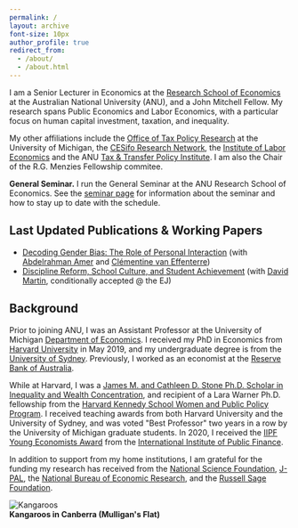 ```yaml
---
permalink: /
layout: archive
font-size: 10px
author_profile: true
redirect_from: 
  - /about/
  - /about.html
---
```


I am a Senior Lecturer in Economics at the [Research School of Economics](https://rse.anu.edu.au/) at the Australian National University (ANU), and a John Mitchell Fellow. My research spans Public Economics and Labor Economics, with a particular focus on human capital investment, taxation, and inequality.

My other affiliations include the [Office of Tax Policy Research](https://rossweb.bus.umich.edu/otpr/) at the University of Michigan, the [CESifo Research Network](https://www.en.ces.econ.uni-muenchen.de/ces-visiting-program/ces-visiting-scholars/2024/craig/index.html), the [Institute of Labor Economics](https://www.iza.org/person/21108/ashley-c-craig) and the ANU [Tax & Transfer Policy Institute](https://www.austaxpolicy.com/about/). I am also the Chair of the R.G. Menzies Fellowship commitee. 

**General Seminar.** I run the General Seminar at the ANU Research School of Economics. See the [seminar page](https://ashleycraig.com/seminars/) for information about the seminar and how to stay up to date with the schedule.

## Last Updated Publications & Working Papers
- [Decoding Gender Bias: The Role of Personal Interaction](../../files/ACV.pdf) (with [Abdelrahman Amer](https://bfi.uchicago.edu/scholar/amer-abdelrahman/) and [Clémentine van Effenterre](https://sites.google.com/site/vaneffenterreclementine/home))
- [Discipline Reform, School Culture, and Student Achievement](../../files/suspensions_paper.pdf) (with [David Martin](https://scholar.harvard.edu/david-martin), conditionally accepted @ the EJ)

## Background

Prior to joining ANU, I was an Assistant Professor at the University of Michigan [Department of Economics](https://lsa.umich.edu/econ). I received my PhD in Economics from [Harvard University](https://economics.harvard.edu/) in May 2019, and my undergraduate degree is from the [University of Sydney](https://www.sydney.edu.au/). Previously, I worked as an economist at the [Reserve Bank of Australia](https://www.rba.gov.au/).

While at Harvard, I was a [James M. and Cathleen D. Stone Ph.D. Scholar in Inequality and Wealth Concentration](https://inequality.hks.harvard.edu/fellowship-awards), and recipient of a Lara Warner Ph.D. fellowship from the [Harvard Kennedy School Women and Public Policy Program](https://www.hks.harvard.edu/centers/wappp). I received teaching awards from both Harvard University and the University of Sydney, and was voted "Best Professor" two years in a row by the University of Michigan graduate students. In 2020, I received the [IIPF Young Economists Award](https://www.iipf.org/yeaw.htm) from the [International Institute of Public Finance](https://www.iipf.org/index.htm).

In addition to support from my home institutions, I am grateful for the funding my research has received from the [National Science Foundation](https://www.nsf.gov), [J-PAL](https://www.povertyactionlab.org/na), the [National Bureau of Economic Research](https://www.nber.org), and the [Russell Sage Foundation](http://www.russellsage.org).

![Kangaroos](https://ashleycraig.com/images/IMG_1487.jpg "Kangaroos in Canberra (Mulligan's Flat)")
<br>**Kangaroos in Canberra (Mulligan's Flat)**
